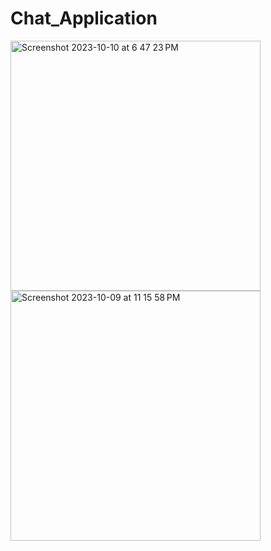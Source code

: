 # Chat_Application
<img width="400" alt="Screenshot 2023-10-10 at 6 47 23 PM" src="https://github.com/djdiptayan1/Chat_Application/assets/111650788/3facaa15-df07-4a03-ae71-a90a04fdba1d">

<img width="400" alt="Screenshot 2023-10-09 at 11 15 58 PM" src="https://github.com/djdiptayan1/Chat_Application/assets/111650788/6678d078-9446-4b66-953f-2663f8a5c961">
